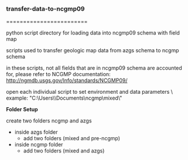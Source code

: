 ### transfer-data-to-ncgmp09
========================

python script directory for loading data into ncgmp09 schema with field map

scripts used to transfer geologic map data from azgs schema to ncgmp schema

in these scripts, not all fields that are in ncgmp09 schema are accounted for, please refer to NCGMP documentation: http://ngmdb.usgs.gov/Info/standards/NCGMP09/

open each individual script to set environment and data parameters \ example: "C:\\Users\\<user name>\\Documents\\ncgmp\\mixed\\"

**Folder Setup**

create two folders ncgmp and azgs
 - inside azgs folder
    - add two folders (mixed and pre-ncgmp)
 - inside ncgmp folder
    - add two folders (mixed and azgs)


